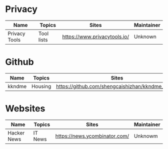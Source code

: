 # Privacy
| Name | Topics | Sites | Maintainer |
| --- | --- | --- | --- |
| Privacy Tools |  Tool lists | https://www.privacytools.io/ | Unknown |

# Github
| Name | Topics | Sites | Maintainer |
| --- | --- | --- | --- |
| kkndme | Housing | https://github.com/shengcaishizhan/kkndme_tianya | shengcaishizhan |

# Websites
| Name | Topics | Sites | Maintainer |
| --- | --- | --- | --- |
| Hacker News | IT News | https://news.ycombinator.com/ | Unknowm |

